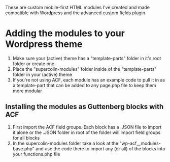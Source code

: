 These are custom mobile-first HTML modules I've created and made compatible with Wordpress and the advanced custom fields plugin


# Adding the modules to your Wordpress theme

1. Make sure your (active) theme has a "template-parts" folder in it's root folder or create one.
1. Place the "supercolin-modules" folder inside of the "template-parts" folder in your (active) theme
1. If you're not using ACF, each module has an example code to pull it in as a template-part that can be added to any page.php file to keep them more modular


## Installing the modules as Guttenberg blocks with ACF

1. First import the ACF field groups. Each block has a .JSON file to import it alone or the .JSON folder in root of the folder will import field groups for all blocks
1. In the supercolin-modules folder take a look at the "wp-acf__modules-base.php" and use the code there to import any (or all) of the blocks into your functions.php file